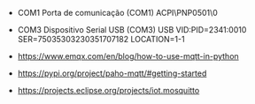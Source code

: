 - COM1 Porta de comunicação (COM1) ACPI\PNP0501\0
- COM3 Dispositivo Serial USB (COM3) USB VID:PID=2341:0010 SER=75035303230351707182 LOCATION=1-1

- https://www.emqx.com/en/blog/how-to-use-mqtt-in-python
- https://pypi.org/project/paho-mqtt/#getting-started
- https://projects.eclipse.org/projects/iot.mosquitto